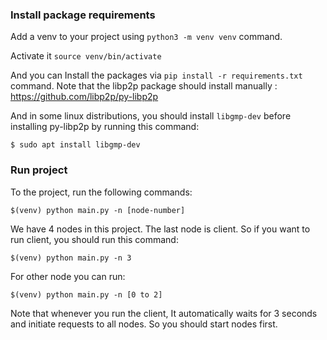 ### Install package requirements
Add a venv to your project using `python3 -m venv venv` command.

Activate it `source venv/bin/activate`

And you can Install the packages via `pip install -r requirements.txt` command. Note that the libp2p package should install manually : https://github.com/libp2p/py-libp2p 

And in some linux distributions, you should install `libgmp-dev` before installing py-libp2p by running this command:
		
	$ sudo apt install libgmp-dev

     
### Run project
To the project, run the following commands:

    $(venv) python main.py -n [node-number]
  
We have 4 nodes in this project. The last node is client. So if you want to run client, you should run this command:

    $(venv) python main.py -n 3


For other node you can run:

	$(venv) python main.py -n [0 to 2]


Note that whenever you run the client, It automatically waits for 3 seconds and initiate requests to all nodes. So you should start nodes first.
    

